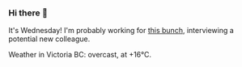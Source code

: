 ### Hi there :wave:

It's Wednesday! I'm probably working for [this bunch](https://github.com/kohofinancial), interviewing a potential new colleague.

Weather in Victoria BC: overcast, at +16°C.
